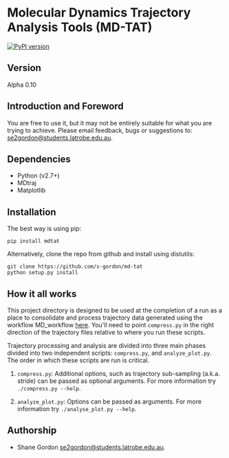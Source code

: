 # Molecular Dynamics Trajectory Analysis Tools (MD-TAT)
[![PyPI version](https://badge.fury.io/py/mdtat.svg)](https://badge.fury.io/py/mdtat)

## Version

Alpha 0.10

## Introduction and Foreword

You are free to use it, but it may not be entirely suitable for what you are
trying to achieve. Please email feedback, bugs or suggestions to:
[se2gordon@students.latrobe.edu.au](mailto:se2gordon@students.latrobe.edu.au).

## Dependencies

* Python (v2.7+)
* MDtraj
* Matplotlib

## Installation

The best way is using pip:

```
pip install mdtat
```

Alternatively, clone the repo from github and install using distutils:

```
git clone https://github.com/s-gordon/md-tat
python setup.py install
```

## How it all works

This project directory is designed to be used at the completion of a run as a
place to consolidate and process trajectory data generated using the workflow
MD\_workflow [here](https://github.com/s-gordon/MD_workflow/tree/pythonic).
You'll need to point `compress.py` in the right direction of the trajectory
files relative to where you run these scripts.

Trajectory processing and analysis are divided into three main phases divided
into two independent scripts: `compress.py`, and `analyze_plot.py`. The order in
which these scripts are run is critical.

1. `compress.py`: Additional options, such as trajectory sub-sampling (a.k.a.
   stride) can be passed as optional arguments.  For more information try
   `./compress.py --help`.

1. `analyze_plot.py`: Options can be passed as arguments. For more information
   try `./analyse_plot.py --help`.

## Authorship

* Shane Gordon [se2gordon@students.latrobe.edu.au](mailto:se2gordon@students.latrobe.edu.au).
